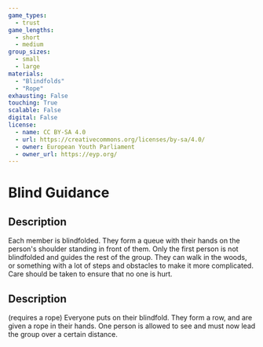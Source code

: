```yaml
---
game_types:
  - trust
game_lengths:
  - short
  - medium
group_sizes:
  - small
  - large
materials:
  - "Blindfolds"
  - "Rope"
exhausting: False
touching: True
scalable: False
digital: False
license:
  - name: CC BY-SA 4.0
  - url: https://creativecommons.org/licenses/by-sa/4.0/
  - owner: European Youth Parliament
  - owner_url: https://eyp.org/
---
```

# Blind Guidance

## Description
Each member is blindfolded. They form a queue with their hands on the person's shoulder standing in front of them. Only the first person is not blindfolded and guides the rest of the group. They can walk in the woods, or something with a lot of steps and obstacles to make it more complicated. Care should be taken to ensure that no one is hurt.

## Description
(requires a rope) Everyone puts on their blindfold. They form a row, and are given a rope in their hands. One person is allowed to see and must now lead the group over a certain distance.
